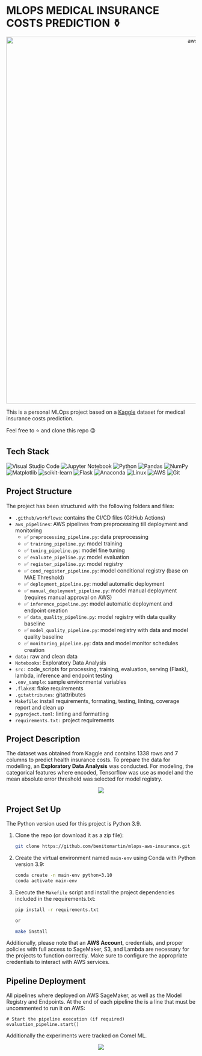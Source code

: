 # MLOPS MEDICAL INSURANCE COSTS PREDICTION ⚱️

<p align="center">
  <img width="976" alt="aws" src="https://github.com/benitomartin/benitomartin/assets/116911431/a620b68c-30a2-4666-986e-642046ea435b">
</p>

This is a personal MLOps project based on a [Kaggle](https://www.kaggle.com/datasets/mirichoi0218/insurance) dataset for medical insurance costs prediction. 

Feel free to ⭐ and clone this repo 😉

## Tech Stack

![Visual Studio Code](https://img.shields.io/badge/Visual%20Studio%20Code-0078d7.svg?style=for-the-badge&logo=visual-studio-code&logoColor=white)
![Jupyter Notebook](https://img.shields.io/badge/jupyter-%23FA0F00.svg?style=for-the-badge&logo=jupyter&logoColor=white)
![Python](https://img.shields.io/badge/python-3670A0?style=for-the-badge&logo=python&logoColor=ffdd54)
![Pandas](https://img.shields.io/badge/pandas-%23150458.svg?style=for-the-badge&logo=pandas&logoColor=white)
![NumPy](https://img.shields.io/badge/numpy-%23013243.svg?style=for-the-badge&logo=numpy&logoColor=white)
![Matplotlib](https://img.shields.io/badge/Matplotlib-%23d9ead3.svg?style=for-the-badge&logo=Matplotlib&logoColor=black)
![scikit-learn](https://img.shields.io/badge/scikit--learn-%23F7931E.svg?style=for-the-badge&logo=scikit-learn&logoColor=white)
![Flask](https://img.shields.io/badge/flask-%23000.svg?style=for-the-badge&logo=flask&logoColor=white)
![Anaconda](https://img.shields.io/badge/Anaconda-%2344A833.svg?style=for-the-badge&logo=anaconda&logoColor=white)
![Linux](https://img.shields.io/badge/Linux-FCC624?style=for-the-badge&logo=linux&logoColor=white)
![AWS](https://img.shields.io/badge/AWS-%23FF9900.svg?style=for-the-badge&logo=amazon-aws&logoColor=white)
![Git](https://img.shields.io/badge/git-%23F05033.svg?style=for-the-badge&logo=git&logoColor=white)

## Project Structure

The project has been structured with the following folders and files:

- `.github/workflows`: contains the CI/CD files (GitHub Actions)
- `aws_pipelines`: AWS pipelines from preprocessing till deployment and monitoring
  - ✅ `preprocessing_pipeline.py`: data preprocessing
  - ✅ `training_pipeline.py`: model training
  - ✅ `tuning_pipeline.py`: model fine tuning
  - ✅ `evaluate_pipeline.py`: model evaluation
  - ✅ `register_pipeline.py`: model registry
  - ✅ `cond_register_pipeline.py`: model conditional registry (base on MAE Threshold)
  - ✅ `deployment_pipeline.py`: model automatic deployment
  - ✅ `manual_deployment_pipeline.py`:  model manual deployment (requires manual approval on AWS)
  - ✅ `inference_pipeline.py`: model automatic deployment and endpoint creation
  - ✅ `data_quality_pipeline.py`:  model registry with data quality baseline
  - ✅ `model_quality_pipeline.py`:  model registry with data and model quality baseline
  - ✅ `monitoring_pipeline.py`: data and model monitor schedules creation
- `data:` raw and clean data
- `Notebooks`: Exploratory Data Analysis
- `src:` code_scripts for processing, training, evaluation, serving (Flask), lambda, inference and endpoint testing
- `.env_sample`: sample environmental variables
- `.flake8`: flake requirements
- `.gitattributes`: gitattributes
- `Makefile`: install requirements, formating, testing, linting, coverage report and clean up
- `pyproject.toml`: linting and formatting
- `requirements.txt:` project requirements

## Project Description

The dataset was obtained from Kaggle and contains 1338 rows and 7 columns to predict health insurance costs. To prepare the data for modelling, an **Exploratory Data Analysis** was conducted. For modeling, the categorical features where encoded, Tensorflow was use as model and the mean absolute error threshold was selected for model registry.

<p align="center">
    <img src="https://github.com/benitomartin/mlops-car-prices/assets/116911431/068fef53-763c-45ea-a94b-6469fca2269f">
</p>

## Project Set Up

The Python version used for this project is Python 3.9.

1. Clone the repo (or download it as a zip file):

   ```bash
   git clone https://github.com/benitomartin/mlops-aws-insurance.git
   ```

2. Create the virtual environment named `main-env` using Conda with Python version 3.9:

   ```bash
   conda create -n main-env python=3.10
   conda activate main-env
   ```

3. Execute the `Makefile` script and install the project dependencies included in the requirements.txt:

    ```bash
    pip install -r requirements.txt

    or
 
    make install
    ```

Additionally, please note that an **AWS Account**, credentials, and proper policies with full access to SageMaker, S3, and Lambda are necessary for the projects to function correctly. Make sure to configure the appropriate credentials to interact with AWS services.

## Pipeline Deployment

All pipelines where deployed on AWS SageMaker, as well as the Model Registry and Endpoints. At the end of each pipeline the is a line that must be uncommented to run it on AWS:

    # Start the pipeline execution (if required)
    evaluation_pipeline.start()

Additionally the experiments were tracked on Comel ML.

<p align="center">
    <img src="https://github.com/benitomartin/mlops-car-prices/assets/116911431/4329f6c9-4372-44e3-8b46-0f16e88f00cd">
    </p>
